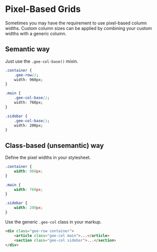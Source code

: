 Pixel-Based Grids
=================

Sometimes you may have the requirement to use pixel-based column widths.
Custom column sizes can be applied by combining your custom widths with a
generic column.

Semantic way
------------

Just use the `.gee-col-base()` mixin.

```css
.container {
    .gee-row();
    width: 960px;
}

.main {
    .gee-col-base();
    width: 760px;
}

.sidebar {
    .gee-col-base();
    width: 200px;
}
```

Class-based (unsemantic) way
----------------------------

Define the pixel widths in your stylesheet.

```css
.container {
    width: 960px;
}

.main {
    width: 760px;
}

.sidebar {
    width: 200px;
}
```

Use the generic `.gee-col` class in your markup.

```html
<div class="gee-row container">
    <article class="gee-col main">...</article>
    <section class="gee-col sidebar">...</section>
</div>
```
